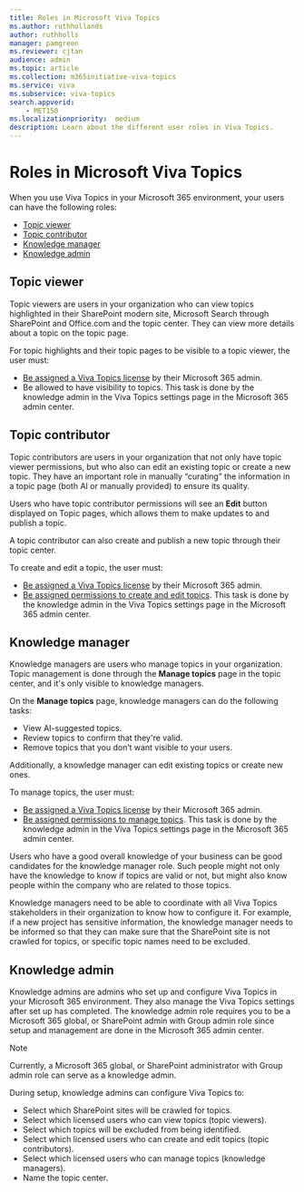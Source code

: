 ```yaml
---
title: Roles in Microsoft Viva Topics
ms.author: ruthhollands
author: ruthholls
manager: pamgreen
ms.reviewer: cjtan
audience: admin
ms.topic: article
ms.collection: m365initiative-viva-topics
ms.service: viva 
ms.subservice: viva-topics 
search.appverid:
    - MET150  
ms.localizationpriority:  medium
description: Learn about the different user roles in Viva Topics.
---
```


# Roles in Microsoft Viva Topics

When you use Viva Topics in your Microsoft 365 environment, your users can have the following roles:

- [Topic viewer](#topic-viewer)
- [Topic contributor](#topic-contributor)
- [Knowledge manager](#knowledge-manager)
- [Knowledge admin](#knowledge-admin)

## Topic viewer

Topic viewers are users in your organization who can view topics highlighted in their SharePoint modern site, Microsoft Search through SharePoint and Office.com and the topic center. They can view more details about a topic on the topic page. 

For topic highlights and their topic pages to be visible to a topic viewer, the user must:

- [Be assigned a Viva Topics license](./set-up-topic-experiences.md#assign-licenses) by their Microsoft 365 admin.
- Be allowed to have visibility to topics. This task is done by the knowledge admin in the Viva Topics settings page in the Microsoft 365 admin center.

## Topic contributor

Topic contributors are users in your organization that not only have topic viewer permissions, but who also can edit an existing topic or create a new topic. They have an important role in manually “curating” the information in a topic page (both AI or manually provided) to ensure its quality.

Users who have topic contributor permissions will see an **Edit** button displayed on Topic pages, which allows them to make updates to and publish a topic.

A topic contributor can also create and publish a new topic through their topic center.

To create and edit a topic, the user must:

- [Be assigned a Viva Topics license](./set-up-topic-experiences.md#assign-licenses) by their Microsoft 365 admin.
- [Be assigned permissions to create and edit topics](./topic-experiences-user-permissions.md). This task is done by the knowledge admin in the Viva Topics settings page in the Microsoft 365 admin center.

## Knowledge manager

Knowledge managers are users who manage topics in your organization.  Topic management is done through the **Manage topics** page in the topic center, and it's only visible to knowledge managers.

On the **Manage topics** page, knowledge managers can do the following tasks:

- View AI-suggested topics.
- Review topics to confirm that they're valid.
- Remove topics that you don’t want visible to your users.

Additionally, a knowledge manager can edit existing topics or create new ones.

To manage topics, the user must:

- [Be assigned a Viva Topics license](./set-up-topic-experiences.md#assign-licenses) by their Microsoft 365 admin.
- [Be assigned permissions to manage topics](./topic-experiences-user-permissions.md). This task is done by the knowledge admin in the Viva Topics settings page in the Microsoft 365 admin center.

Users who have a good overall knowledge of your business can be good candidates for the knowledge manager role. Such people might not only have the knowledge to know if topics are valid or not, but might also know people within the company who are related to those topics.

Knowledge managers need to be able to coordinate with all Viva Topics stakeholders in their organization to know how to configure it. For example, if a new project has sensitive information, the knowledge manager needs to be informed so that they can make sure that the SharePoint site is not crawled for topics, or specific topic names need to be excluded.

## Knowledge admin

Knowledge admins are admins who set up and configure Viva Topics in your Microsoft 365 environment. They also manage the Viva Topics settings after set up has completed. The knowledge admin role requires you to be a Microsoft 365 global, or SharePoint admin with Group admin role since setup and management are done in the Microsoft 365 admin center.

> [!NOTE] 
> Currently, a Microsoft 365 global, or SharePoint administrator with Group admin role can serve as a knowledge admin.

During setup, knowledge admins can configure Viva Topics to:

- Select which SharePoint sites will be crawled for topics.
- Select which licensed users who can view topics (topic viewers).
- Select which topics will be excluded from being identified.
- Select which licensed users who can create and edit topics (topic contributors).
- Select which licensed users who can manage topics (knowledge managers).
- Name the topic center.


